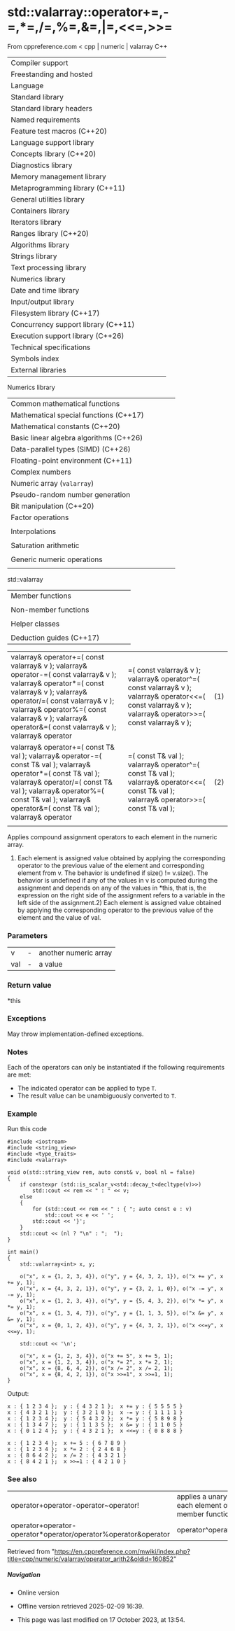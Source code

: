 # std::valarray<T>::operator+=,-=,\*=,/=,%=,&=,|=,<<=,>>=

From cppreference.com
< cpp‎ | numeric‎ | valarray
C++

|  |  |  |  |  |
| --- | --- | --- | --- | --- |
| Compiler support | | | | |
| Freestanding and hosted | | | | |
| Language | | | | |
| Standard library | | | | |
| Standard library headers | | | | |
| Named requirements | | | | |
| Feature test macros (C++20) | | | | |
| Language support library | | | | |
| Concepts library (C++20) | | | | |
| Diagnostics library | | | | |
| Memory management library | | | | |
| Metaprogramming library (C++11) | | | | |
| General utilities library | | | | |
| Containers library | | | | |
| Iterators library | | | | |
| Ranges library (C++20) | | | | |
| Algorithms library | | | | |
| Strings library | | | | |
| Text processing library | | | | |
| Numerics library | | | | |
| Date and time library | | | | |
| Input/output library | | | | |
| Filesystem library (C++17) | | | | |
| Concurrency support library (C++11) | | | | |
| Execution support library (C++26) | | | | |
| Technical specifications | | | | |
| Symbols index | | | | |
| External libraries | | | | |

Numerics library

|  |  |  |  |  |
| --- | --- | --- | --- | --- |
| Common mathematical functions | | | | |
| Mathematical special functions (C++17) | | | | |
| Mathematical constants (C++20) | | | | |
| Basic linear algebra algorithms (C++26) | | | | |
| Data-parallel types (SIMD) (C++26) | | | | |
| Floating-point environment (C++11) | | | | |
| Complex numbers | | | | |
| Numeric array (`valarray`) | | | | |
| Pseudo-random number generation | | | | |
| Bit manipulation (C++20) | | | | |
| Factor operations | | | | |
| |  |  |  |  |  | | --- | --- | --- | --- | --- | | gcd(C++17) | | | | | | |  |  |  |  |  | | --- | --- | --- | --- | --- | | lcm(C++17) | | | | | |
| Interpolations | | | | |
| |  |  |  |  |  | | --- | --- | --- | --- | --- | | midpoint(C++20) | | | | | | |  |  |  |  |  | | --- | --- | --- | --- | --- | | lerp(C++20) | | | | | |
| Saturation arithmetic | | | | |
| |  |  |  |  |  | | --- | --- | --- | --- | --- | | add_sat(C++26) | | | | | | sub_sat(C++26) | | | | | | saturate_cast(C++26) | | | | | | |  |  |  |  |  | | --- | --- | --- | --- | --- | | mul_sat(C++26) | | | | | | div_sat(C++26) | | | | | |  | | | | | |
| Generic numeric operations | | | | |
| |  |  |  |  |  | | --- | --- | --- | --- | --- | | iota(C++11) | | | | | | ranges::iota(C++23) | | | | | | accumulate | | | | | | inner_product | | | | | | adjacent_difference | | | | | | partial_sum | | | | | | |  |  |  |  |  | | --- | --- | --- | --- | --- | | reduce(C++17) | | | | | | transform_reduce(C++17) | | | | | | inclusive_scan(C++17) | | | | | | exclusive_scan(C++17) | | | | | | transform_inclusive_scan(C++17) | | | | | | transform_exclusive_scan(C++17) | | | | | |

std::valarray

|  |  |  |  |  |
| --- | --- | --- | --- | --- |
| Member functions | | | | |
| |  |  |  |  |  | | --- | --- | --- | --- | --- | | valarray::valarray | | | | | | valarray::~valarray | | | | | | valarray::operator= | | | | | | [valarray::operator[]](operator_at.html "cpp/numeric/valarray/operator at") | | | | | | valarray::swap | | | | | | valarray::size | | | | | | valarray::resize | | | | | | valarray::sum | | | | | | valarray::min | | | | | | valarray::max | | | | | | valarray::shift | | | | | | valarray::cshift | | | | | | valarray::apply | | | | | |  | | | | | | |  |  |  |  |  | | --- | --- | --- | --- | --- | | valarray::operator+valarray::operator-valarray::operator~valarray::operator! | | | | | | ****valarray::operator+=valarray::operator-=valarray::operator\*=valarray::operator/=valarray::operator%=valarray::operator&=valarray::operator|=valarray::operator^=valarray::operator<<=valarray::operator>>=**** | | | | | |
| Non-member functions | | | | |
| |  |  |  |  |  | | --- | --- | --- | --- | --- | | swap(std::valarray)(C++11) | | | | | | begin(std::valarray)(C++11) | | | | | | end(std::valarray)(C++11) | | | | | | abs | | | | | | exp | | | | | | log | | | | | | log10 | | | | | | pow | | | | | | sqrt | | | | | | sin | | | | | | cos | | | | | | tan | | | | | | asin | | | | | | acos | | | | | | atan | | | | | | atan2 | | | | | | sinh | | | | | | cosh | | | | | | tanh | | | | | | |  |  |  |  |  | | --- | --- | --- | --- | --- | | operator\*operator/operator%operator+operator-operator^operator&operator|operator<<operator>>operator&&operator|| | | | | | | operator==operator!=operator<operator>operator<=operator>= | | | | | |  | | | | | |
| Helper classes | | | | |
| |  |  |  |  |  | | --- | --- | --- | --- | --- | | slice_array | | | | | | gslice_array | | | | | | indirect_array | | | | | | |  |  |  |  |  | | --- | --- | --- | --- | --- | | slice | | | | | | gslice | | | | | | mask_array | | | | | |
| Deduction guides (C++17) | | | | |

|  |  |  |
| --- | --- | --- |
| valarray<T>& operator+=( const valarray<T>& v );  valarray<T>& operator-=( const valarray<T>& v );  valarray<T>& operator\*=( const valarray<T>& v );  valarray<T>& operator/=( const valarray<T>& v );  valarray<T>& operator%=( const valarray<T>& v );  valarray<T>& operator&=( const valarray<T>& v );  valarray<T>& operator|=( const valarray<T>& v );  valarray<T>& operator^=( const valarray<T>& v );  valarray<T>& operator<<=( const valarray<T>& v ); valarray<T>& operator>>=( const valarray<T>& v ); | (1) |  |
| valarray<T>& operator+=( const T& val );  valarray<T>& operator-=( const T& val );  valarray<T>& operator\*=( const T& val );  valarray<T>& operator/=( const T& val );  valarray<T>& operator%=( const T& val );  valarray<T>& operator&=( const T& val );  valarray<T>& operator|=( const T& val );  valarray<T>& operator^=( const T& val );  valarray<T>& operator<<=( const T& val ); valarray<T>& operator>>=( const T& val ); | (2) |  |
|  |  |  |

Applies compound assignment operators to each element in the numeric array.

1) Each element is assigned value obtained by applying the corresponding operator to the previous value of the element and corresponding element from v. The behavior is undefined if size() != v.size(). The behavior is undefined if any of the values in v is computed during the assignment and depends on any of the values in \*this, that is, the expression on the right side of the assignment refers to a variable in the left side of the assignment.2) Each element is assigned value obtained by applying the corresponding operator to the previous value of the element and the value of val.

### Parameters

|  |  |  |
| --- | --- | --- |
| v | - | another numeric array |
| val | - | a value |

### Return value

\*this

### Exceptions

May throw implementation-defined exceptions.

### Notes

Each of the operators can only be instantiated if the following requirements are met:

- The indicated operator can be applied to type `T`.
- The result value can be unambiguously converted to `T`.

### Example

Run this code

```
#include <iostream>
#include <string_view>
#include <type_traits>
#include <valarray>
 
void o(std::string_view rem, auto const& v, bool nl = false)
{
    if constexpr (std::is_scalar_v<std::decay_t<decltype(v)>>)
        std::cout << rem << " : " << v;
    else
    {
        for (std::cout << rem << " : { "; auto const e : v)
            std::cout << e << ' ';
        std::cout << '}';
    }
    std::cout << (nl ? "\n" : ";  ");
}
 
int main()
{
    std::valarray<int> x, y;
 
    o("x", x = {1, 2, 3, 4}), o("y", y = {4, 3, 2, 1}), o("x += y", x += y, 1);
    o("x", x = {4, 3, 2, 1}), o("y", y = {3, 2, 1, 0}), o("x -= y", x -= y, 1);
    o("x", x = {1, 2, 3, 4}), o("y", y = {5, 4, 3, 2}), o("x *= y", x *= y, 1);
    o("x", x = {1, 3, 4, 7}), o("y", y = {1, 1, 3, 5}), o("x &= y", x &= y, 1);
    o("x", x = {0, 1, 2, 4}), o("y", y = {4, 3, 2, 1}), o("x <<=y", x <<=y, 1);
 
    std::cout << '\n';
 
    o("x", x = {1, 2, 3, 4}), o("x += 5", x += 5, 1);
    o("x", x = {1, 2, 3, 4}), o("x *= 2", x *= 2, 1);
    o("x", x = {8, 6, 4, 2}), o("x /= 2", x /= 2, 1);
    o("x", x = {8, 4, 2, 1}), o("x >>=1", x >>=1, 1);
}

```

Output:

```
x : { 1 2 3 4 };  y : { 4 3 2 1 };  x += y : { 5 5 5 5 }
x : { 4 3 2 1 };  y : { 3 2 1 0 };  x -= y : { 1 1 1 1 }
x : { 1 2 3 4 };  y : { 5 4 3 2 };  x *= y : { 5 8 9 8 }
x : { 1 3 4 7 };  y : { 1 1 3 5 };  x &= y : { 1 1 0 5 }
x : { 0 1 2 4 };  y : { 4 3 2 1 };  x <<=y : { 0 8 8 8 }
 
x : { 1 2 3 4 };  x += 5 : { 6 7 8 9 }
x : { 1 2 3 4 };  x *= 2 : { 2 4 6 8 }
x : { 8 6 4 2 };  x /= 2 : { 4 3 2 1 }
x : { 8 4 2 1 };  x >>=1 : { 4 2 1 0 }

```

### See also

|  |  |
| --- | --- |
| operator+operator-operator~operator! | applies a unary arithmetic operator to each element of the valarray   (public member function) |
| operator+operator-operator\*operator/operator%operator&operator|operator^operator<<operator>>operator&&operator|| | applies binary operators to each element of two valarrays, or a valarray and a value   (function template) |

Retrieved from "<https://en.cppreference.com/mwiki/index.php?title=cpp/numeric/valarray/operator_arith2&oldid=160852>"

##### Navigation

- Online version
- Offline version retrieved 2025-02-09 16:39.

- This page was last modified on 17 October 2023, at 13:54.